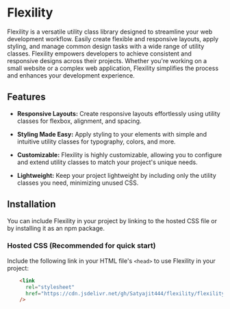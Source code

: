 # Flexility

Flexility is a versatile utility class library designed to streamline your web development workflow. Easily create flexible and responsive layouts, apply styling, and manage common design tasks with a wide range of utility classes. Flexility empowers developers to achieve consistent and responsive designs across their projects. Whether you're working on a small website or a complex web application, Flexility simplifies the process and enhances your development experience.

## Features

- **Responsive Layouts:** Create responsive layouts effortlessly using utility classes for flexbox, alignment, and spacing.

- **Styling Made Easy:** Apply styling to your elements with simple and intuitive utility classes for typography, colors, and more.

- **Customizable:** Flexility is highly customizable, allowing you to configure and extend utility classes to match your project's unique needs.

- **Lightweight:** Keep your project lightweight by including only the utility classes you need, minimizing unused CSS.

## Installation

You can include Flexility in your project by linking to the hosted CSS file or by installing it as an npm package.

### Hosted CSS (Recommended for quick start)

Include the following link in your HTML file's `<head>` to use Flexility in your project:

```html
    <link
      rel="stylesheet"
      href="https://cdn.jsdelivr.net/gh/Satyajit444/flexility/flexility.css"
    />
